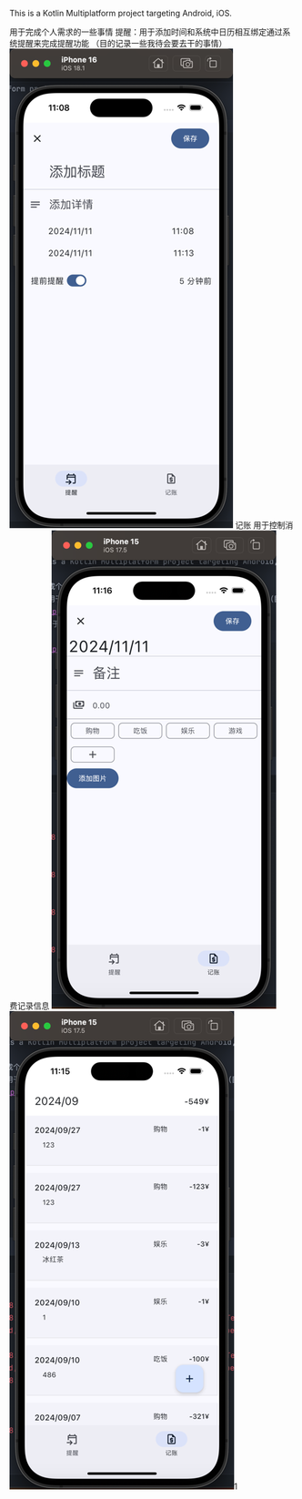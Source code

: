 This is a Kotlin Multiplatform project targeting Android, iOS.

用于完成个人需求的一些事情
提醒：用于添加时间和系统中日历相互绑定通过系统提醒来完成提醒功能 （目的记录一些我待会要去干的事情）
![img.png](img/img.png)
记账 用于控制消费记录信息
![img3.png](img/img3.png)
![img.png](img/img2.png)1